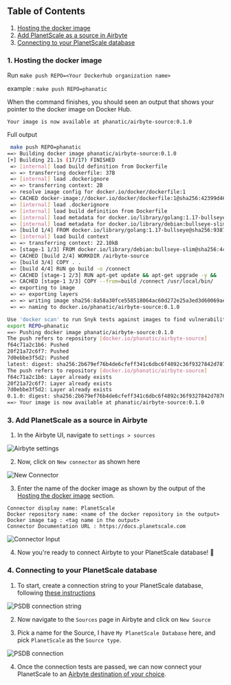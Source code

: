 ## Table of Contents

1. [Hosting the docker image](#hosting-image)
2. [Add PlanetScale as a source in Airbyte](#planetscale-source)
3. [Connecting to your PlanetScale database](#connecting-to-planetscale)


<a name="hosting-image"></a>
### 1. Hosting the docker image

Run `make push REPO=<Your Dockerhub organization name>`

example : `make push REPO=phanatic` 

When the command finishes, you should seen an output that shows your pointer to the docker image on Docker Hub. 

```
Your image is now available at phanatic/airbyte-source:0.1.0
```

Full output
``` bash
 make push REPO=phanatic
==> Building docker image phanatic/airbyte-source:0.1.0
[+] Building 21.1s (17/17) FINISHED
 => [internal] load build definition from Dockerfile                                                                                                                                                        0.0s
 => => transferring dockerfile: 37B                                                                                                                                                                         0.0s
 => [internal] load .dockerignore                                                                                                                                                                           0.0s
 => => transferring context: 2B                                                                                                                                                                             0.0s
 => resolve image config for docker.io/docker/dockerfile:1                                                                                                                                                  0.3s
 => CACHED docker-image://docker.io/docker/dockerfile:1@sha256:42399d4635eddd7a9b8a24be879d2f9a930d0ed040a61324cfdf59ef1357b3b2                                                                             0.0s
 => [internal] load .dockerignore                                                                                                                                                                           0.0s
 => [internal] load build definition from Dockerfile                                                                                                                                                        0.0s
 => [internal] load metadata for docker.io/library/golang:1.17-bullseye                                                                                                                                     0.2s
 => [internal] load metadata for docker.io/library/debian:bullseye-slim                                                                                                                                     0.3s
 => [build 1/4] FROM docker.io/library/golang:1.17-bullseye@sha256:93872b0f54145f1ae135538c6bbe77a4f70dfa56d3fb27b30445f756b1b76f1d                                                                         0.0s
 => [internal] load build context                                                                                                                                                                           0.0s
 => => transferring context: 22.10kB                                                                                                                                                                        0.0s
 => [stage-1 1/3] FROM docker.io/library/debian:bullseye-slim@sha256:4c25ffa6ef572cf0d57da8c634769a08ae94529f7de5be5587ec8ce7b9b50f9c                                                                       0.0s
 => CACHED [build 2/4] WORKDIR /airbyte-source                                                                                                                                                              0.0s
 => [build 3/4] COPY . .                                                                                                                                                                                    0.1s
 => [build 4/4] RUN go build -o /connect                                                                                                                                                                   18.7s
 => CACHED [stage-1 2/3] RUN apt-get update && apt-get upgrade -y &&     apt-get install -y default-mysql-client ca-certificates &&     rm -rf /var/lib/apt/lists/*                                         0.0s
 => CACHED [stage-1 3/3] COPY --from=build /connect /usr/local/bin/                                                                                                                                         0.0s
 => exporting to image                                                                                                                                                                                      0.0s
 => => exporting layers                                                                                                                                                                                     0.0s
 => => writing image sha256:8a58a30fce558518064ac60d272e25a3ed3d60069ae1c273b12459770b8c39da                                                                                                                0.0s
 => => naming to docker.io/phanatic/airbyte-source:0.1.0                                                                                                                                                    0.0s

Use 'docker scan' to run Snyk tests against images to find vulnerabilities and learn how to fix them
export REPO=phanatic
==> Pushing docker image phanatic/airbyte-source:0.1.0
The push refers to repository [docker.io/phanatic/airbyte-source]
f64c71a2c1b6: Pushed
20f21a72c6f7: Pushed
7d0ebbe3f5d2: Pushed
latest: digest: sha256:2b679ef76b4de6cfeff341c6dbc6f4892c36f9327842d78766a4fd0a015ad274 size: 953
The push refers to repository [docker.io/phanatic/airbyte-source]
f64c71a2c1b6: Layer already exists
20f21a72c6f7: Layer already exists
7d0ebbe3f5d2: Layer already exists
0.1.0: digest: sha256:2b679ef76b4de6cfeff341c6dbc6f4892c36f9327842d78766a4fd0a015ad274 size: 953
==> Your image is now available at phanatic/airbyte-source:0.1.0
```

<a name="planetscale-source"></a>
### 3. Add PlanetScale as a source in Airbyte

1. In the Airbyte UI, navigate to `settings > sources`

![Airbyte settings](img/airbyte-settings.png)

2. Now, click on `New connector` as shown here

![New Connector](img/new-connector.png)

3. Enter the name of the docker image as shown by the output of the [Hosting the docker image](#hosting-image) section.
```
Connector display name: PlanetScale
Docker repository name: <name of the docker repository in the output>
Docker image tag : <tag name in the output>
Connector Documentation URL : https://docs.planetscale.com 
```

![Connector Input](img/connector-input.png)
 
4. Now you're ready to connect Airbyte to your PlanetScale database! :tada:

<a name="connecting-to-planetscale"></a>
### 4. Connecting to your PlanetScale database
1. To start, create a connection string to your PlanetScale database, following [these instructions](https://docs.planetscale.com/concepts/connection-strings#creating-a-password)

 ![PSDB connection string](img/psdb-connection-string.png)

2. Now navigate to the `Sources` page in Airbyte and click on `New Source`

3. Pick a name for the Source, I have `My PlanetScale Database` here, and pick `PlanetScale` as the `Source type`.

![PSDB connection](img/psdb-input-cs.png)

4. Once the connection tests are passed, we can now connect your PlanetScale to an [Airbyte destination of your choice](https://docs.airbyte.com/integrations/destinations).
